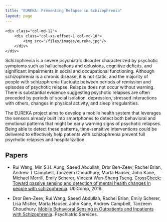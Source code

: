 ```yaml
---
title: "EUREKA: Preventing Relapse in Schizophrenia"
layout: page
---
```


<div class="row">

    <div class="col-md-12">
        <div class="col-xs-offset-1 col-md-10">
            <img src="/files/images/eureka.jpg"/>
        </div>
    </div>
</div>


Schizophrenia is a severe psychiatric disorder characterized by psychotic
symptoms such as hallucinations and delusions, cognitive deficits, and
significant impairments in social and occupational functioning. Although
schizophrenia is a chronic disease, it is not static, and the majority of
people with schizophrenia fluctuate between periods of remission and episodes
of psychotic relapse. Relapse does not occur without warning. There is
substantial evidence suggesting psychotic relapses are often preceded by
periods of social isolation, depression, stressed interactions with others,
changes in physical activity, and sleep irregularities.

The EUREKA project aims to develop a mobile health system that leverages the
sensors already built into smartphones to detect both behavioral and emotional
patterns that might be early warning signs of psychotic relapses. Being able to
detect these patterns, time-sensitive interventions could be delivered to
effectively help patients with schizophrenia prevent full psychotic relapses
and hospitalization.

## Papers ##

* Rui Wang, Min S.H. Aung, Saeed Abdullah, Dror Ben-Zeev, Rachel Brian,
Andrew T Campbell, Tanzeem Choudhury, Marta Hauser, John Kane, Michael Merrill,
Emily Scherer, Vincent Wen-Sheng Tseng.
[CrossCheck: Toward passive sensing and detection of mental health changes in people with schizophrenia][ubicomp-2016]. UbiComp, 2016.

* Dror Ben-Zeev, Rui Wang, Saeed Abdullah, Rachel Brian, Emily Scherer, Lisa
Mistler, Marta Hauser, John Kane, Andrew Campbell, Tanzeem Choudhury.
[Mobile Behavioral Sensing in Outpatients and Inpatients with Schizophrenia][ps-paper]. Psychiatric Services.

[ubicomp-2016]: http://pac.cs.cornell.edu/pubs/Ubicomp2016_Crosscheck.pdf
[ps-paper]: http://dx.doi.org/10.1176/appi.ps.201500130


